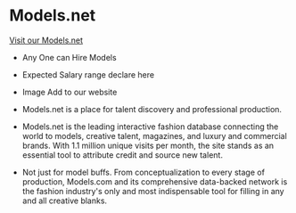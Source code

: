 # Models.net

[Visit our Models.net](https://laughing-goldwasser-370b4d.netlify.app/)

- Any One can Hire Models
- Expected Salary range declare here
- Image Add to our website
- Models.net is a place for talent discovery
  and professional production.
- Models.net is the leading interactive fashion database connecting
  the world to models, creative talent, magazines, and luxury and
  commercial brands. With 1.1 million unique visits per month, the site
  stands as an essential tool to attribute credit and source new talent.

- Not just for model buffs. From conceptualization to every stage of
  production, Models.com and its comprehensive data-backed
  network is the fashion industry's only and most indispensable tool
  for filling in any and all creative blanks.
